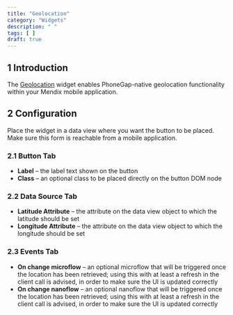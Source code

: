 ```yaml
---
title: "Geolocation"
category: "Widgets"
description: " "
tags: [ ]
draft: true
---
```


## 1 Introduction

The [Geolocation](https://appstore.home.mendix.com/link/app/1380/) widget enables PhoneGap-native geolocation functionality within your Mendix mobile application.

## 2 Configuration

Place the widget in a data view where you want the button to be placed. Make sure this form is reachable from a mobile application.

### 2.1 Button Tab

* **Label** – the label text shown on the button
* **Class** – an optional class to be placed directly on the button DOM node

### 2.2 Data Source Tab

* **Latitude Attribute** – the attribute on the data view object to which the latitude should be set
* **Longitude Attribute** – the attribute on the data view object to which the longitude should be set

### 2.3 Events Tab

* **On change microflow** – an optional microflow that will be triggered once the location has been retrieved; using this with at least a refresh in the client call is advised, in order to make sure the UI is updated correctly
* **On change nanoflow** – an optional nanoflow that will be triggered once the location has been retrieved; using this with at least a refresh in the client call is advised, in order to make sure the UI is updated correctly